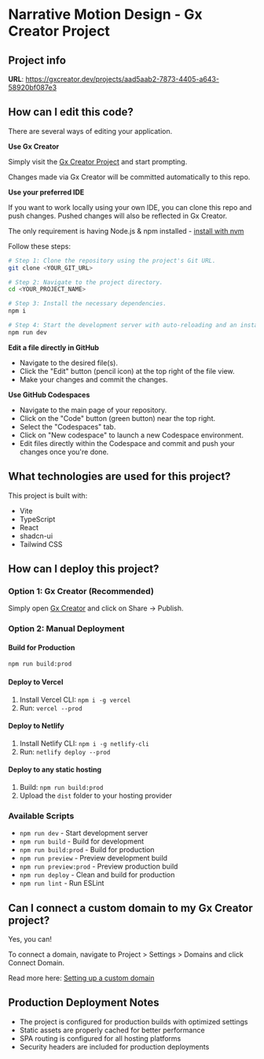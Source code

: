 # Narrative Motion Design - Gx Creator Project

## Project info

**URL**: https://gxcreator.dev/projects/aad5aab2-7873-4405-a643-58920bf087e3

## How can I edit this code?

There are several ways of editing your application.

**Use Gx Creator**

Simply visit the [Gx Creator Project](https://gxcreator.dev/projects/aad5aab2-7873-4405-a643-58920bf087e3) and start prompting.

Changes made via Gx Creator will be committed automatically to this repo.

**Use your preferred IDE**

If you want to work locally using your own IDE, you can clone this repo and push changes. Pushed changes will also be reflected in Gx Creator.

The only requirement is having Node.js & npm installed - [install with nvm](https://github.com/nvm-sh/nvm#installing-and-updating)

Follow these steps:

```sh
# Step 1: Clone the repository using the project's Git URL.
git clone <YOUR_GIT_URL>

# Step 2: Navigate to the project directory.
cd <YOUR_PROJECT_NAME>

# Step 3: Install the necessary dependencies.
npm i

# Step 4: Start the development server with auto-reloading and an instant preview.
npm run dev
```

**Edit a file directly in GitHub**

- Navigate to the desired file(s).
- Click the "Edit" button (pencil icon) at the top right of the file view.
- Make your changes and commit the changes.

**Use GitHub Codespaces**

- Navigate to the main page of your repository.
- Click on the "Code" button (green button) near the top right.
- Select the "Codespaces" tab.
- Click on "New codespace" to launch a new Codespace environment.
- Edit files directly within the Codespace and commit and push your changes once you're done.

## What technologies are used for this project?

This project is built with:

- Vite
- TypeScript
- React
- shadcn-ui
- Tailwind CSS

## How can I deploy this project?

### Option 1: Gx Creator (Recommended)
Simply open [Gx Creator](https://gxcreator.dev/projects/aad5aab2-7873-4405-a643-58920bf087e3) and click on Share -> Publish.

### Option 2: Manual Deployment

#### Build for Production
```sh
npm run build:prod
```

#### Deploy to Vercel
1. Install Vercel CLI: `npm i -g vercel`
2. Run: `vercel --prod`

#### Deploy to Netlify
1. Install Netlify CLI: `npm i -g netlify-cli`
2. Run: `netlify deploy --prod`

#### Deploy to any static hosting
1. Build: `npm run build:prod`
2. Upload the `dist` folder to your hosting provider

### Available Scripts
- `npm run dev` - Start development server
- `npm run build` - Build for development
- `npm run build:prod` - Build for production
- `npm run preview` - Preview development build
- `npm run preview:prod` - Preview production build
- `npm run deploy` - Clean and build for production
- `npm run lint` - Run ESLint

## Can I connect a custom domain to my Gx Creator project?

Yes, you can!

To connect a domain, navigate to Project > Settings > Domains and click Connect Domain.

Read more here: [Setting up a custom domain](https://docs.gxcreator.dev/tips-tricks/custom-domain#step-by-step-guide)

## Production Deployment Notes

- The project is configured for production builds with optimized settings
- Static assets are properly cached for better performance
- SPA routing is configured for all hosting platforms
- Security headers are included for production deployments
